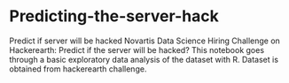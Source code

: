 # Predicting-the-server-hack
Predict if server will be hacked
Novartis Data Science Hiring Challenge on Hackerearth: Predict if the server will be hacked?
This notebook goes through a basic exploratory data analysis of the dataset with R.
Dataset is obtained from hackerearth challenge.
